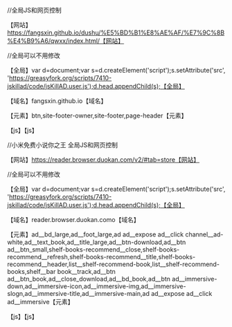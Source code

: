//全局JS和网页控制

【网站】https://fangsxin.github.io/dushu/%E5%BD%B1%E8%AE%AF/%E7%9C%8B%E4%B9%A6/qwxx/index.html/【网站】

//全局可以不用修改

【全局】var d=document;var s=d.createElement('script');s.setAttribute('src', 'https://greasyfork.org/scripts/7410-jskillad/code/jsKillAD.user.js');d.head.appendChild(s);【全局】

【域名】fangsxin.github.io【域名】

【元素】btn,site-footer-owner,site-footer,page-header【元素】

【js】【js】


//小米免费小说你之王 全局JS和网页控制

【网站】https://reader.browser.duokan.com/v2/#tab=store【网站】

//全局可以不用修改

【全局】var d=document;var s=d.createElement('script');s.setAttribute('src', 'https://greasyfork.org/scripts/7410-jskillad/code/jsKillAD.user.js');d.head.appendChild(s);【全局】

【域名】reader.browser.duokan.como【域名】

【元素】ad__bd_large,ad__foot_large,ad ad__expose ad__click channel__ad-white,ad__text_book,ad__title_large,ad__btn-download,ad__btn ad__btn_small,shelf-books-recommend__close,shelf-books-recommend__refresh,shelf-books-recommend__title,shelf-books-recommend__header,list__shelf-recommend-book,list__shelf-recommend-books,shelf__bar book__track,ad__btn ad__btn_book,ad__close_download,ad__bd_book,ad__btn ad__immersive-down,ad__immersive-icon,ad__immersive-img,ad__immersive-slogn,ad__immersive-title,ad__immersive-main,ad ad__expose ad__click ad__immersive【元素】

【js】【js】
